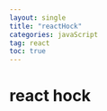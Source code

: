 ```yaml
---
layout: single
title: "reactHock"
categories: javaScript
tag: react
toc: true
---
```


# react hock

